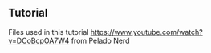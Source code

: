 ## Tutorial
Files used in this tutorial https://www.youtube.com/watch?v=DCoBcpOA7W4 from Pelado Nerd